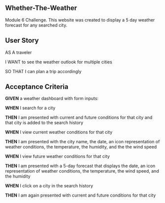 ## Whether-The-Weather ##
Module 6 Challenge.
This website was created to display a 5 day weather forecast for any searched city.

## User Story ##
AS A traveler

I WANT to see the weather outlook for multiple cities

SO THAT I can plan a trip accordingly

## Acceptance Criteria ##
**GIVEN** a weather dashboard with form inputs:

**WHEN** I search for a city

**THEN** I am presented with current and future conditions for that city and that city is added to the search history

**WHEN** I view current weather conditions for that city

**THEN** I am presented with the city name, the date, an icon representation of weather conditions, the temperature, the humidity, and the the wind speed

**WHEN** I view future weather conditions for that city

**THEN** I am presented with a 5-day forecast that displays the date, an icon representation of weather conditions, the temperature, the wind speed, and the humidity

**WHEN** I click on a city in the search history

**THEN** I am again presented with current and future conditions for that city
